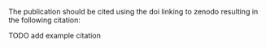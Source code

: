 The publication should be cited using the doi linking to zenodo resulting in the following citation:

TODO add example citation